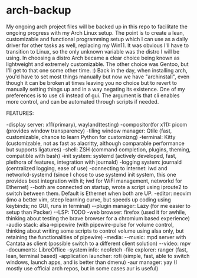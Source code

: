 # arch-backup
My ongoing arch project files will be backed up in this repo to facilitate the ongoing progress with my Arch Linux setup.
The point is to create a lean, customizable and functional programming setup which I can use as a daily driver for other tasks as well, replacing my Win11.
It was obvious I'll have to transition to Linux, so the only unknown variable was the distro I will be using. 
In choosing a distro Arch became a clear choice being known as lightweight and extremely customizable. The other choice was Gentoo, but I'll get to that one some other time. :)
Back in the day, when installing arch, you'd have to set most things manually but now we have "archinstall", even though it can be broken at times leaving you no choice but to revert to manually setting things up and in a way negating its existence.
One of my preferences is to use cli instead of gui. The argument is that cli enables more control, and can be automated through scripts if needed.

FEATURES:

-display server: x11(primary), wayland(testing)
-compositor(for x11): picom (provides window transparency)
-tiling window manager: Qtile (fast, customizable, chance to learn Python for customizng)
-terminal: Kitty (customizable, not as fast as alacritty, although comparable performance but supports ligatures)
-shell: ZSH (command completion, plugins, theming, compatible with bash)
-init system: systemd (actively developed, fast, plethora of features, integration with journald)
-logging system: journald (centralized logging, ease of use)
-connecting to internet: iwd and networkd-systemd (since I chose to use systemd init system, this one provides best integration with it; iwd for WiFi management, networkd for Ethernet)
--both are connected on startup, wrote a script using iproute2 to switch between them. Default is Ethernet when both are UP.
-editor: neovim (imo a better vim, steep learning curve, but speeds up coding using keybinds; no GUI, runs in terminal)
--plugin manager: Lazy (for me easier to setup than Packer)
--LSP: TODO
-web browser: firefox (used it for awhile, thinking about testing the brave browser for a chromium based experience)
-audio stack: alsa->pipewire (with pipewire-pulse for volume control, thinking about writing some scripts to control volume using alsa only, but retaining the functionalities of pipewire)
-media:
--music: mpd server with Cantata as client (possible switch to a different client solution)
--video: mpv
-documents: LibreOffice
-system info: neofetch
-file explorer: ranger (fast, lean, terminal based)
-application launcher: rofi (simple, fast, able to switch windows, launch apps, and is better than dmenu)
-aur manager: yay (I mostly use official arch repos, but in some cases aur is useful)
